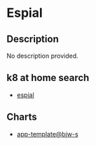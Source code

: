 # Espial

## Description

No description provided.

## k8 at home search

- [espial](https://nanne.dev/k8s-at-home-search/#/espial)

## Charts

- [app-template@bjw-s](https://bjw-s.github.io/helm-charts/)
